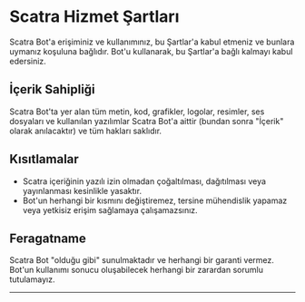 # Scatra Hizmet Şartları

Scatra Bot'a erişiminiz ve kullanımınız, bu Şartlar'a kabul etmeniz ve bunlara uymanız koşuluna bağlıdır. Bot'u kullanarak, bu Şartlar'a bağlı kalmayı kabul edersiniz.

## İçerik Sahipliği

Scatra Bot'ta yer alan tüm metin, kod, grafikler, logolar, resimler, ses dosyaları ve kullanılan yazılımlar Scatra Bot'a aittir (bundan sonra "İçerik" olarak anılacaktır) ve tüm hakları saklıdır.

## Kısıtlamalar

- Scatra içeriğinin yazılı izin olmadan çoğaltılması, dağıtılması veya yayınlanması kesinlikle yasaktır.
- Bot'un herhangi bir kısmını değiştiremez, tersine mühendislik yapamaz veya yetkisiz erişim sağlamaya çalışamazsınız.

## Feragatname

Scatra Bot "olduğu gibi" sunulmaktadır ve herhangi bir garanti vermez. Bot'un kullanımı sonucu oluşabilecek herhangi bir zarardan sorumlu tutulamayız.

---
